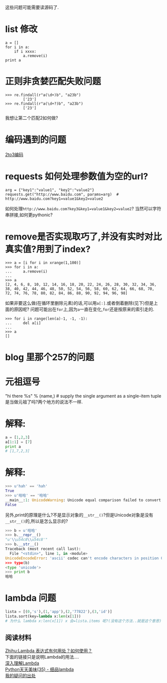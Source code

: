 这些问题可能需要读源码了.
# list 修改
```
a = []
for i in a:
    if i xxxx:
        a.remove(i)
print a

```
# 正则非贪婪匹配失败问题
```
>>> re.findall(r"a(\d+)b", "a23b")
        ['23']
>>> re.findall(r"a(\d+?)b", "a23b")
        ['23']
```
我想让第二个匹配2如何做?

# 编码遇到的问题
[2to3编码](/223)
    
# requests 如何处理参数值为空的url?
```
arg = {"key1":"value1", "key2":"value2"}
requests.get("http://www.baidu.com", params=arg)  # http://www.baidu.com?key1=value1&key2=value2
```
如何处理`http://www.baidu.com?key3&key1=value1&key2=value2`?
当然可以字符串拼接,如何更pythonic?

# remove是否实现取巧了,并没有实时对比真实值?用到了index?
```
>>> a = [i for i in xrange(1,100)]
>>> for i in a:
...     a.remove(i)
... 
>>> a
[2, 4, 6, 8, 10, 12, 14, 16, 18, 20, 22, 24, 26, 28, 30, 32, 34, 36, 38, 40, 42, 44, 46, 48, 50, 52, 54, 56, 58, 60, 62, 64, 66, 68, 70, 72, 74, 76, 78, 80, 82, 84, 86, 88, 90, 92, 94, 96, 98]
```
如果非要这么做(在循环里删除元素)的话,可以用`a[:]`.或者倒着删除(见下)但是上面的原因呢?
问题可能出在`for`上,因为`a`一直在变化,`for`还是按原来的索引走的.
```
>>> for i in range(len(a)-1, -1, -1):
...     del a[i]
... 
>>> a
[]

```

# blog 里那个257的问题

# 元祖逗号
"hi there %s" % (name,)   # supply the single argument as a single-item tuple
是当做元祖了吗?两个地方的说法不一样.

# 解释:
```python
a = [1,2,3]
a[1:1] = [7]
print a
# [1,7,2,3]
```

# 解释:
```python
>>> u'hah' == 'hah'
True
>>> u'哈哈' == '哈哈'
__main__:1: UnicodeWarning: Unicode equal comparison failed to convert both arguments to Unicode - interpreting them as being unequal
False
```
另外,print的原理是什么?不是显示对象的`__str__()`?但是Unicode对象是没有`__str__()`的,所以是怎么显示的?
```python
>>> b = u'哈哈'
>>> b.__repr__()
"u'\\u54c8\\u54c8'"
>>> b.__str__()
Traceback (most recent call last):
  File "<stdin>", line 1, in <module>
UnicodeEncodeError: 'ascii' codec can't encode characters in position 0-1: ordinal not in range(128)
>>> type(b)
<type 'unicode'>
>>> print b
哈哈

```

# lambda 问题
```python
lista = [(0,'s'),(1,'app'),(2,'77822'),(3,'id')]
lista.sort(key=lambda x:len(x[1]))
# 为什么 lambda x:len(x[1]) x 会=lista.items 呢?(没有这个方法..就是这个意思)?
```

## 阅读材料

[Zhihu:Lambda 表达式有何用处？如何使用？](https://www.zhihu.com/question/20125256)   
下面的链接只是说明Lambda的用法....     
[深入理解Lambda](http://blog.csdn.net/lemon_tree12138/article/details/50774827)    
[Python天天美味(35) - 细品lambda](http://www.cnblogs.com/coderzh/archive/2010/04/30/python-cookbook-lambda.html)    
[我的疑问的出处](https://www.v2ex.com/t/270878#reply9)
